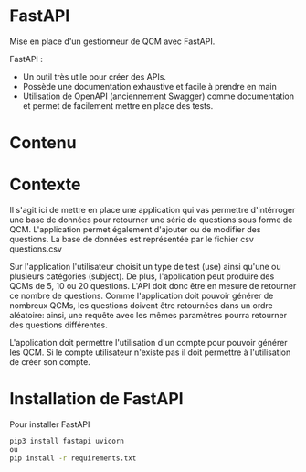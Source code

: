 # FastAPI
Mise en place d'un gestionneur de QCM avec FastAPI.

FastAPI :
- Un outil très utile pour créer des APIs. 
- Possède une documentation exhaustive et facile à prendre en main
- Utilisation de OpenAPI (anciennement Swagger) comme documentation et permet de facilement mettre en place des tests.

# Contenu

# Contexte
Il s'agit ici de mettre en place une application qui vas permettre d'intérroger une base de données pour retourner une série de questions sous forme de QCM. L'application permet également d'ajouter ou de modifier des questions. La base de données est représentée par le fichier csv questions.csv

Sur l'application l'utilisateur choisit un type de test (use) ainsi qu'une ou plusieurs catégories (subject). De plus, l'application peut produire des QCMs de 5, 10 ou 20 questions. L'API doit donc être en mesure de retourner ce nombre de questions. Comme l'application doit pouvoir générer de nombreux QCMs, les questions doivent être retournées dans un ordre aléatoire: ainsi, une requête avec les mêmes paramètres pourra retourner des questions différentes.

L'application doit permettre l'utilisation d'un compte pour pouvoir générer les QCM. Si le compte utilisateur n'existe pas il doit permettre à l'utilisation de créer son compte.

# Installation de FastAPI
Pour installer FastAPI
```sh
pip3 install fastapi uvicorn
ou 
pip install -r requirements.txt
```
